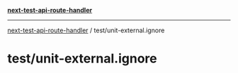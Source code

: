 [**next-test-api-route-handler**](../../README.md)

***

[next-test-api-route-handler](../../README.md) / test/unit-external.ignore

# test/unit-external.ignore
